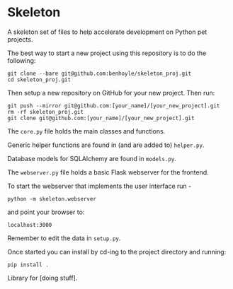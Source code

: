 # Skeleton

A skeleton set of files to help accelerate development on Python pet projects.

The best way to start a new project using this repository is to do the following:
```
git clone --bare git@github.com:benhoyle/skeleton_proj.git
cd skeleton_proj.git
```
Then setup a new repository on GitHub for your new project. Then run:
```
git push --mirror git@github.com:[your_name]/[your_new_project].git
rm -rf skeleton_proj.git
git clone git@github.com:[your_name]/[your_new_project].git
```

The ```core.py``` file holds the main classes and functions. 

Generic helper functions are found in (and are added to) ```helper.py```.

Database models for SQLAlchemy are found in ```models.py```.

The ```webserver.py``` file holds a basic Flask webserver for the frontend.

To start the webserver that implements the user interface run - 
```
python -m skeleton.webserver
```
and point your browser to:
```
localhost:3000
```

Remember to edit the data in ```setup.py```.

Once started you can install by cd-ing to the project directory and running:
```
pip install .
```

Library for [doing stuff].


